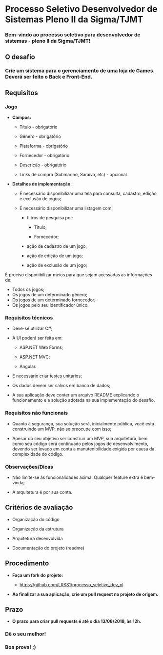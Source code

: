 # **Processo Seletivo Desenvolvedor de Sistemas Pleno II da Sigma/TJMT**

### **Bem-vindo ao processo seletivo para desenvolvedor de sistemas - pleno II da Sigma/TJMT!**

## **O desafio**

### **Crie um sistema para o gerenciamento de uma loja de Games. Deverá ser feito o Back e Front-End.**

## **Requisitos**

### **Jogo**

* **Campos:**

    * Título - obrigatório

    * Gênero - obrigatório

    * Plataforma - obrigatório

    * Fornecedor - obrigatório

    * Descrição - obrigatório

    * Links de compra (Submarino, Saraiva, etc) - opcional

* **Detalhes de implementação:**

    * É necessário disponibilizar uma tela para consulta, cadastro, edição e exclusão de jogos;

    * É necessário disponibilizar uma listagem com:

        * filtros de pesquisa por:

            * Título;

            * Fornecedor;

        * ação de cadastro de um jogo;

        * ação de edição de um jogo;

        * ação de exclusão de um jogo;

É preciso disponibilizar meios para que sejam acessadas as informações de:

* Todos os jogos;
* Os jogos de um determinado gênero;
* Os jogos de um determinado fornecedor;
* Os jogos pelo seu identificador único.

### **Requisitos técnicos**

* Deve-se utilizar C#;

* A UI poderá ser feita em:

    * ASP.NET Web Forms;

    * ASP.NET MVC;

    * Angular.

* É necessário criar testes unitários;

* Os dados devem ser salvos em banco de dados;

* A sua aplicação deve conter um arquivo README explicando o funcionamento e a solução adotada na sua implementação do desafio.

### **Requisitos não funcionais**

* Quanto à segurança, sua solução será, inicialmente pública, você está construindo um MVP, não se preocupe com isso;

* Apesar do seu objetivo ser construir um MVP, sua arquitetura, bem como seu código será continuado pelos jogos de desenvolvimento, devendo ser levado em conta a manutenibilidade exigida por causa da complexidade do código.

### **Observações/Dicas**

* Não limite-se às funcionalidades acima. Qualquer feature extra é bem-vinda;

* A arquitetura é por sua conta.

## **Critérios de avaliação**

* Organização do código

* Organização da estrutura

* Arquitetura desenvolvida

* Documentação do projeto (readme)

## **Procedimento**

* **Faça um fork do projeto:**

    * https://github.com/LRSS1/processo_seletivo_dev_pl

* **Ao finalizar a sua aplicação, crie um pull request no projeto de origem.**

## **Prazo**

* **O prazo para criar pull requests é até o dia 13/08/2018, às 12h.**

### **Dê o seu melhor!**

### **Boa prova! ;)**

